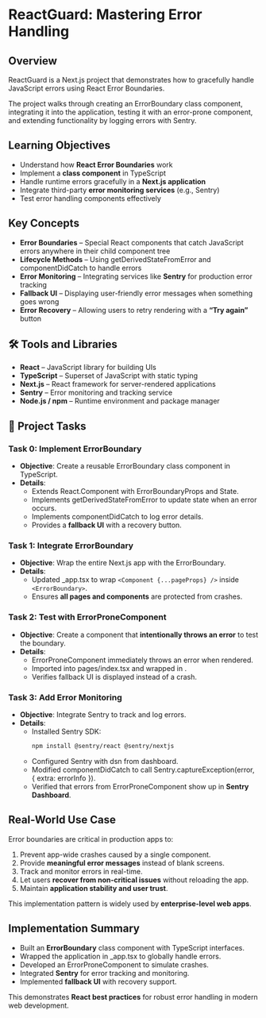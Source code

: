 # ReactGuard: Mastering Error Handling

## Overview
ReactGuard is a Next.js project that demonstrates how to gracefully handle JavaScript errors using React Error Boundaries.  

The project walks through creating an ErrorBoundary class component, integrating it into the application, testing it with an error-prone component, and extending functionality by logging errors with Sentry.

## Learning Objectives
- Understand how **React Error Boundaries** work  
- Implement a **class component** in TypeScript  
- Handle runtime errors gracefully in a **Next.js application**  
- Integrate third-party **error monitoring services** (e.g., Sentry)  
- Test error handling components effectively  

## Key Concepts
- **Error Boundaries** – Special React components that catch JavaScript errors anywhere in their child component tree  
- **Lifecycle Methods** – Using getDerivedStateFromError and componentDidCatch to handle errors  
- **Error Monitoring** – Integrating services like **Sentry** for production error tracking  
- **Fallback UI** – Displaying user-friendly error messages when something goes wrong  
- **Error Recovery** – Allowing users to retry rendering with a **“Try again”** button  

## 🛠 Tools and Libraries
- **React** – JavaScript library for building UIs  
- **TypeScript** – Superset of JavaScript with static typing  
- **Next.js** – React framework for server-rendered applications  
- **Sentry** – Error monitoring and tracking service  
- **Node.js / npm** – Runtime environment and package manager  

## 📂 Project Tasks

### **Task 0: Implement ErrorBoundary**
- **Objective**: Create a reusable ErrorBoundary class component in TypeScript.  
- **Details**:
  - Extends React.Component with ErrorBoundaryProps and State.  
  - Implements getDerivedStateFromError to update state when an error occurs.  
  - Implements componentDidCatch to log error details.  
  - Provides a **fallback UI** with a recovery button.  

### **Task 1: Integrate ErrorBoundary**
- **Objective**: Wrap the entire Next.js app with the ErrorBoundary.  
- **Details**:
  - Updated _app.tsx to wrap `<Component {...pageProps} />` inside `<ErrorBoundary>`.  
  - Ensures **all pages and components** are protected from crashes.  

### **Task 2: Test with ErrorProneComponent**
- **Objective**: Create a component that **intentionally throws an error** to test the boundary.  
- **Details**:
  - ErrorProneComponent immediately throws an error when rendered.  
  - Imported into pages/index.tsx and wrapped in <ErrorBoundary>.  
  - Verifies fallback UI is displayed instead of a crash.  

### **Task 3: Add Error Monitoring**
- **Objective**: Integrate Sentry to track and log errors.  
- **Details**:
  - Installed Sentry SDK:  
    ```bash
    npm install @sentry/react @sentry/nextjs
    ```
  - Configured Sentry with dsn from dashboard.  
  - Modified componentDidCatch to call Sentry.captureException(error, { extra: errorInfo }).  
  - Verified that errors from ErrorProneComponent show up in **Sentry Dashboard**.  

##  Real-World Use Case
Error boundaries are critical in production apps to:  
1. Prevent app-wide crashes caused by a single component.  
2. Provide **meaningful error messages** instead of blank screens.  
3. Track and monitor errors in real-time.  
4. Let users **recover from non-critical issues** without reloading the app.  
5. Maintain **application stability and user trust**.  

This implementation pattern is widely used by **enterprise-level web apps**.  

##  Implementation Summary
-  Built an **ErrorBoundary** class component with TypeScript interfaces.  
-  Wrapped the application in _app.tsx to globally handle errors.  
-  Developed an ErrorProneComponent to simulate crashes.  
-  Integrated **Sentry** for error tracking and monitoring.  
-  Implemented **fallback UI** with recovery support.  

This demonstrates **React best practices** for robust error handling in modern web development.  